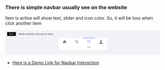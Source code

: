 ### There is simple navbar usually see on the website

Item is active will show text, slider and icon color. So, it will be loss when click another item

![Navbar Image](https://raw.githubusercontent.com/diosvo/Angular-UI/master/src/assets/images/github/navbar.png)

- [Here is a Demo Link for Navbar Interaction](https://www.loom.com/share/a91af94068ec46a2850b2a66f022381b)
